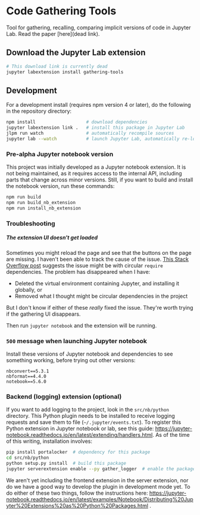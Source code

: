 # Code Gathering Tools

Tool for gathering, recalling, comparing implicit versions of code in Jupyter Lab. Read the paper [here](dead link).

## Download the Jupyter Lab extension

```bash
# This download link is currently dead
jupyter labextension install gathering-tools
```

## Development

For a development install (requires npm version 4 or later), do the following in the repository directory:

```bash
npm install                   # download dependencies
jupyter labextension link .   # install this package in Jupyter Lab
jlpm run watch                # automatically recompile sources
jupyter lab --watch           # launch Jupyter Lab, automatically re-load extension
```

### Pre-alpha Jupyter notebook version

This project was initially developed as a Jupyter notebook extension. It is not being maintained, as it requires access to the internal API, including parts that change across minor versions. Still, if you want to build and install the notebook version, run these commands:

```bash
npm run build
npm run build_nb_extension
npm run install_nb_extension
```

### Troubleshooting

##### The extension UI doesn't get loaded

Sometimes you might reload the page and see that the buttons on the page are missing. I haven't been able to track the cause of the issue. [This Stack Overflow post](https://stackoverflow.com/questions/11991218/undefined-object-being-passed-via-requirejs) suggests the issue might be with circular `require` dependencies. The problem has disappeared when I have:

* Deleted the virtual environment containing Jupyter, and installing it globally, or
* Removed what I thought might be circular dependencies in the project

But I don't know if either of these *really* fixed the issue. They're worth trying if the gathering UI disappears.

Then run `jupyter notebook` and the extension will be running.

### `500` message when launching Jupyter notebook

Install these versions of Jupyter notebook and dependencies
to see something working, before trying out other versions:

```
nbconvert==5.3.1
nbformat==4.4.0
notebook==5.6.0
```

### Backend (logging) extension (optional)

If you want to add logging to the project, look in the `src/nb/python` directory. This Python plugin needs to be installed to receive logging requests and save them to file (`~/.jupyter/events.txt`). To register this Python extension in Jupyter notebook or lab, see this guide: https://jupyter-notebook.readthedocs.io/en/latest/extending/handlers.html. As of the time of this writing, installation involves:

```bash
pip install portalocker  # dependency for this package
cd src/nb/python
python setup.py install  # build this package
jupyter serverextension enable --py gather_logger  # enable the package
```

We aren't yet including the frontend extension in the server extension, nor do we have a good way to develop the plugin in development mode yet. To do either of these two things, follow the instructions here:
https://jupyter-notebook.readthedocs.io/en/latest/examples/Notebook/Distributing%20Jupyter%20Extensions%20as%20Python%20Packages.html .
